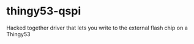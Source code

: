 # thingy53-qspi
Hacked together driver that lets you write to the external flash chip on a Thingy53
